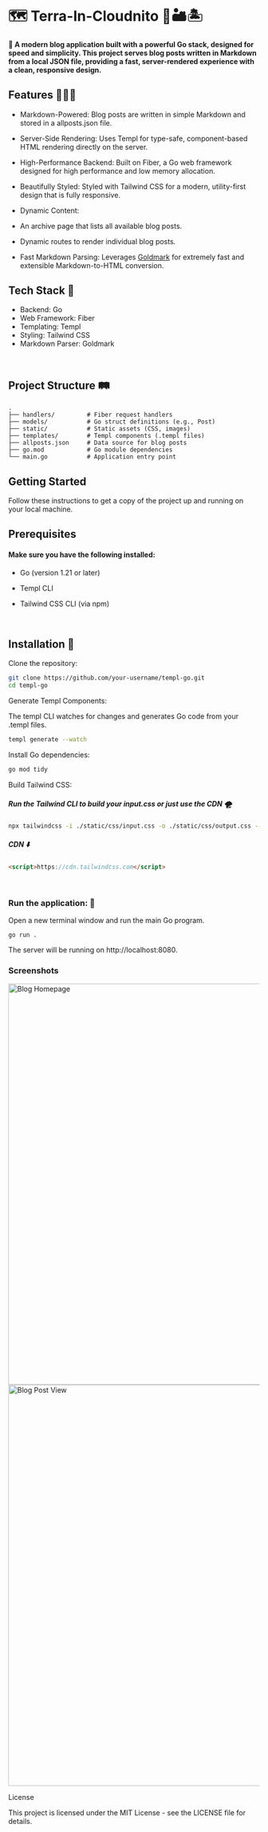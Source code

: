 # 🗺️ Terra-In-Cloudnito 🧭🏜️🏝️

#### 🍃 A modern blog application built with a powerful Go stack, designed for speed and simplicity. This project serves blog posts written in Markdown from a local JSON file, providing a fast, server-rendered experience with a clean, responsive design.

## Features 🧜🏼‍♀️

  - Markdown-Powered: Blog posts are written in simple Markdown and stored in a allposts.json file.

  - Server-Side Rendering: Uses Templ for type-safe, component-based HTML rendering directly on the server.

  - High-Performance Backend: Built on Fiber, a Go web framework designed for high performance and low memory allocation.

  - Beautifully Styled: Styled with Tailwind CSS for a modern, utility-first design that is fully responsive.

  - Dynamic Content:

  - An archive page that lists all available blog posts.

  - Dynamic routes to render individual blog posts.

  - Fast Markdown Parsing: Leverages [Goldmark](https://www.github.com/yuin/goldmark) for extremely fast and extensible Markdown-to-HTML conversion.

## Tech Stack 🥞

- Backend: Go
- Web Framework: Fiber
- Templating: Templ
- Styling: Tailwind CSS
- Markdown Parser: Goldmark

<br>

## Project Structure 🛤️

```plaintext
.
├── handlers/         # Fiber request handlers
├── models/           # Go struct definitions (e.g., Post)
├── static/           # Static assets (CSS, images)
├── templates/        # Templ components (.templ files)
├── allposts.json     # Data source for blog posts
├── go.mod            # Go module dependencies
└── main.go           # Application entry point
```


## Getting Started

Follow these instructions to get a copy of the project up and running on your local machine.

## Prerequisites

#### Make sure you have the following installed:

- Go (version 1.21 or later)

- Templ CLI

- Tailwind CSS CLI (via npm)

<br>

## Installation 🤖

Clone the repository:

```bash
git clone https://github.com/your-username/templ-go.git
cd templ-go
```

Generate Templ Components:

The templ CLI watches for changes and generates Go code from your .templ files.

```bash
templ generate --watch
```
Install Go dependencies:

```bash
go mod tidy
```
Build Tailwind CSS:

##### Run the Tailwind CLI to build your input.css or just use the CDN 🌪️

```bash
npx tailwindcss -i ./static/css/input.css -o ./static/css/output.css --watch
```

##### CDN ⬇️
```html
<script>https://cdn.tailwindcss.com</script>
```

<br>

### Run the application: 🚀

Open a new terminal window and run the main Go program.

```
go run .
```
The server will be running on http://localhost:8080.



### Screenshots

<img width="764" height="802" alt="Blog Homepage" src="https://github.com/user-attachments/assets/7c325232-87a7-4f5d-a916-09fe87fcb251" />

<img width="764" height="802" alt="Blog Post View" src="https://github.com/user-attachments/assets/dbe014db-6910-4786-bf26-bdc6c3e8e536" />

License

This project is licensed under the MIT License - see the LICENSE file for details.
